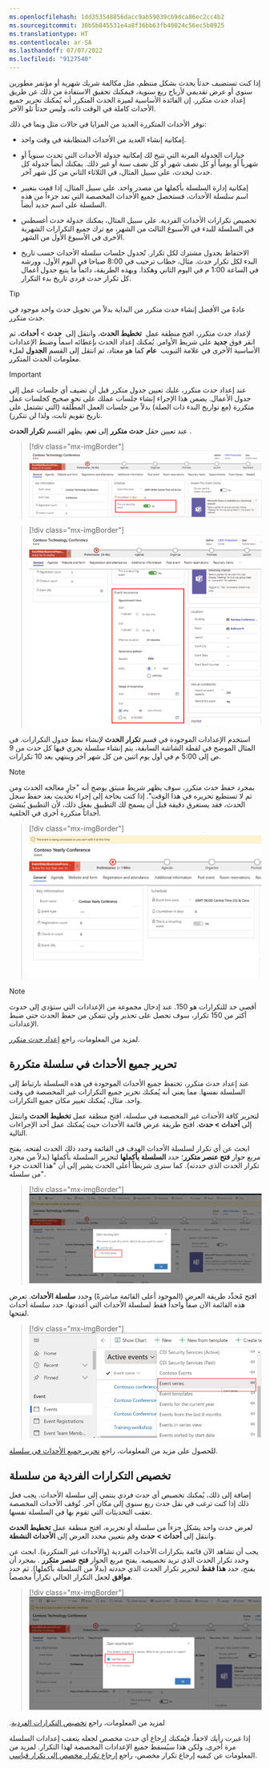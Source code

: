 ```yaml
---
ms.openlocfilehash: 1dd353548856dacc9ab59039cb9dca86ec2cc4b2
ms.sourcegitcommit: 30b5b845531e4a8f36bb63fb40024c56ec5b0925
ms.translationtype: HT
ms.contentlocale: ar-SA
ms.lasthandoff: 07/07/2022
ms.locfileid: "9127540"
---
```

إذا كنت تستضيف حدثاً يحدث بشكل منتظم، مثل مكالمة شريك شهرية أو مؤتمر مطورين سنوي أو عرض تقديمي لأرباح ربع سنوية، فيمكنك تحقيق الاستفادة من ذلك عن طريق إعداد حدث متكرر. إن الفائدة الأساسية لميزة الحدث المتكرر أنه يُمكنك تحرير جميع الأحداث كاملة في الوقت ذاته، وليس حدثاً تلو الآخر. 

توفر الأحداث المتكررة العديد من المزايا في حالات مثل وبما في ذلك:

-   إمكانية إنشاء العديد من الأحداث المتطابقة في وقت واحد.

-   خيارات الجدولة المرنة التي تتيح لك إمكانية جدولة الأحداث التي تحدث سنوياً أو شهرياً أو يومياً أو كل نصف شهر أو كل نصف سنة أو غير ذلك.
    يمكنك أيضاً جدولة كل حدث ليحدث، على سبيل المثال، في الثلاثاء الثاني من كل شهر آخر.

-   إمكانية إدارة السلسلة بأكملها من مصدر واحد. على سبيل المثال، إذا قمت بتغيير اسم سلسلة الأحداث، فستحصل جميع الأحداث المخصصة التي تعد جزءاً من هذه السلسلة على اسم جديد أيضاً.

-   تخصيص تكرارات الأحداث الفردية. على سبيل المثال، يمكنك جدولة حدث أغسطس في السلسلة للبدء في الأسبوع الثالث من الشهر، مع ترك جميع التكرارات الشهرية الأخرى في الأسبوع الأول من الشهر.

-   الاحتفاظ بجدول مشترك لكل تكرار. تُجدول جلسات سلسله الأحداث حسب تاريخ البدء لكل تكرار حدث. مثال، خطاب ترحيب في 8:00 صباحا في اليوم الأول، وورشه في الساعة 1:00 م في اليوم الثاني وهكذا. وبهذه الطريقة، دائماً ما يتبع جدول أعمال كل تكرار حدث فردي تاريخ بدء التكرار.

> [!TIP]
> عادةً من الأفضل إنشاء حدث متكرر من البداية بدلاً من تحويل حدث واحد موجود في حدث متكرر.

لإعداد حدث متكرر، افتح منطقة عمل  **تخطيط الحدث**، وانتقل إلى  **حدث** > **أحداث**، ثم انقر فوق **جديد** على شريط الأوامر. يُمكنك إعداد الحدث بإعطائه اسماً وضبط الإعدادات الأساسية الأخرى في علامة التبويب  **عام** كما هو معتاد، ثم انتقل إلى القسم **الجدول** لملء معلومات الحدث المتكرر.

> [!IMPORTANT]
> عند إعداد حدث متكرر، عليك تعيين جدول متكرر قبل أن تضيف أي جلسات عمل إلى جدول الأعمال. يضمن هذا الإجراء إنشاء جلسات عملك على نحوٍ صحيح كجلسات عمل متكررة (مع تواريخ البدء ذات الصلة) بدلاً من جلسات العمل المطلقة (التي تشتمل على تاريخ تقويم ثابت، ولذا لن تتكرر).

عند تعيين حقل **حدث متكرر** إلى **نعم**، يظهر القسم **تكرار الحدث** .

> [!div class="mx-imgBorder"]
> [![لقطة شاشة لحقل حدث متكرر مميز بعلامة "نعم".](../media/5-recurring-event.png)](../media/5-recurring-event.png#lightbox)

> [!div class="mx-imgBorder"]
> [![لقطة شاشة لتفاصيل قسم تكرار الحدث.](../media/6-event-recurrence-details.png)](../media/6-event-recurrence-details.png#lightbox)

استخدم الإعدادات الموجودة في قسم **تكرار الحدث** لإنشاء نمط جدول التكرارات. في المثال الموضح في لقطة الشاشة السابقة، يتم إنشاء سلسلة يجري فيها كل حدث من 9 ص إلى 5:00 م في أول يوم اثنين من كل شهر آخر وينتهي بعد 10 تكرارات.

> [!NOTE]
> بمجرد حفظ حدث متكرر، سوف يظهر شريط منبثق يوضح أنه "جارٍ معالجه الحدث ومن ثم لا تستطيع تحريره في هذا الوقت". إذا كنت بحاجة إلى إجراء تحديث بعد حفظ سجل الحدث، فقد يستغرق دقيقة قبل أن يسمح لك التطبيق بفعل ذلك، لأن التطبيق يُنشئ أحداثاً متكررة أخرى في الخلفية. 

> [!div class="mx-imgBorder"]
> [![إشعار شريط الأحداث المتكررة التي ستشاهدها بعد حفظ حدث ما.](../media/ribbon-notification-ss.png)](../media/ribbon-notification-ss.png#lightbox)

> [!NOTE]
> أقصى حد للتكرارات هو 150. عند إدخال مجموعة من الإعدادات التي ستؤدي إلى حدوث أكثر من 150 تكرار، سوف تحصل على تحذير ولن تتمكن من حفظ الحدث حتى ضبط الإعدادات.

لمزيد من المعلومات، راجع [إعداد حدث متكرر](/dynamics365/marketing/event-recurring?azure-portal=true#set-up-a-recurring-event).

## <a name="edit-all-events-in-a-reoccurring-series"></a>تحرير جميع الأحداث في سلسلة متكررة

عند إعداد حدث متكرر، تحتفظ جميع الأحداث الموجودة في هذه السلسلة بارتباط إلى السلسلة نفسها. مما يعني أنه يُمكنك تحرير جميع التكرارات غير المخصصة في وقت واحد. مثال، يُمكنك تغيير مكان جميع التكرارات.

لتحرير كافة الأحداث غير المخصصة في سلسلة، افتح منطقة عمل **تخطيط الحدث** وانتقل إلى **أحداث > حدث**. افتح طريقة عرض قائمة الأحداث حيث يُمكنك عمل أحد الإجراءات التالية.

ابحث عن أي تكرار لسلسلة الأحداث الهدف في القائمة وحدد ذلك الحدث لفتحه. يفتح مربع حوار **فتح عنصر متكرر‬**؛ حدد **السلسلة بأكملها** لتحرير السلسلة بأكملها (بدلاً من مجرد تكرار الحدث الذي حددته). كما سترى شريطاً أعلى الحدث يشير إلى أن "هذا الحدث جزء من سلسله".

> [!div class="mx-imgBorder"]
> [![لقطة شاشة لمربع حوار فتح عنصر متكرر مع فتح السلسلة المحددة بأكملها.](../media/7-edit-event-series.png)](../media/7-edit-event-series.png#lightbox)

افتح مُحدِّد طريقة العرض (الموجود أعلى القائمة مباشرةً) وحدد **سلسلة الأحداث**. تعرض هذه القائمة الآن صفاً واحداً فقط لسلسلة الأحداث التي أعددتها. حدد سلسلة أحداث لفتحها.

> [!div class="mx-imgBorder"]
> [![لقطة شاشة لمحدد طريقة العرض مع سلسلة الأحداث المحددة.](../media/8-edit-event-series.png)](../media/8-edit-event-series.png#lightbox)

للحصول على مزيد من المعلومات، راجع [تحرير جميع الأحداث في سلسلة](/dynamics365/marketing/event-recurring?azure-portal=true#edit-all-events-in-a-series).

## <a name="customize-individual-occurrences-from-a-series"></a>تخصيص التكرارات الفردية من سلسلة

إضافة إلى ذلك، يُمكنك تخصيص أي حدث فردي ينتمي إلى سلسلة الأحداث. يجب فعل ذلك إذا كنت ترغب في نقل حدث ربع سنوي إلى مكان آخر. تُوقف الأحداث المخصصة تعقب التحديثات التي تقوم بها في السلسلة نفسها.

لعرض حدث واحد يشكل جزءاً من سلسلة أو تحريره، افتح منطقة عمل **تخطيط الحدث** وانتقل إلى **أحداث > حدث** وقم بتعيين محدد العرض إلى **الأحداث النشطة**.

يجب أن تشاهد الآن قائمة بتكرارات الأحداث الفردية (والأحداث غير المتكررة). ابحث عن وحدد تكرار الحدث الذي تريد تخصيصه. يفتح مربع الحوار **فتح عنصر متكرر** . بمجرد أن يفتح‬، حدد **هذا فقط** لتحرير تكرار الحدث الذي حددته (بدلاً من السلسلة بأكملها). ثم حدد **موافق** لجعل التكرار الحالي تكراراً مخصصاً.

> [!div class="mx-imgBorder"]
> [![لقطة شاشة لمربع حوار "فتح عنصر متكرر" مع فتح "هذا فقط" المحدد.](../media/9-edit-just-one-event-in-series.png)](../media/9-edit-just-one-event-in-series.png#lightbox)

لمزيد من المعلومات، راجع [‏‫تخصيص التكرارات الفردية](/dynamics365/marketing/event-recurring?azure-portal=true#customize-individual-occurrences-from-a-series).

إذا غيرت رأيك لاحقاً، فيُمكنك إرجاع أي حدث مخصص لجعله يتعقب إعدادات السلسلة مرة أخرى، ولكن هذا سيُسقط جميع الإعدادات المخصصة لهذا التكرار. لمزيد من المعلومات عن كيفيه إرجاع تكرار مخصص، راجع [إرجاع تكرار مخصص إلى تكرار قياسي](/dynamics365/marketing/event-recurring?azure-portal=true#revert-a-custom-occurrence-to-a-standard-occurrence).
